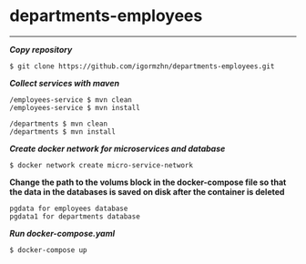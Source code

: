 # departments-employees
***
___Copy repository___
```
$ git clone https://github.com/igormzhn/departments-employees.git
```
___Сollect services with maven___
```
/employees-service $ mvn clean
/employees-service $ mvn install

/departments $ mvn clean
/departments $ mvn install
```
___Create docker network for microservices and database___
```
$ docker network create micro-service-network
```
__Сhange the path to the volums block in the docker-compose file so that the data in the databases is saved on disk after the container is deleted__
```
pgdata for employees database
pgdata1 for departments database
```
___Run docker-compose.yaml___
```
$ docker-compose up
```
